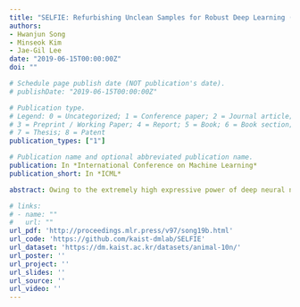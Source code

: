 ```yaml
---
title: "SELFIE: Refurbishing Unclean Samples for Robust Deep Learning (ICML 2019)"
authors:
- Hwanjun Song
- Minseok Kim
- Jae-Gil Lee
date: "2019-06-15T00:00:00Z"
doi: ""

# Schedule page publish date (NOT publication's date).
# publishDate: "2019-06-15T00:00:00Z"

# Publication type.
# Legend: 0 = Uncategorized; 1 = Conference paper; 2 = Journal article;
# 3 = Preprint / Working Paper; 4 = Report; 5 = Book; 6 = Book section;
# 7 = Thesis; 8 = Patent
publication_types: ["1"]

# Publication name and optional abbreviated publication name.
publication: In *International Conference on Machine Learning*
publication_short: In *ICML*

abstract: Owing to the extremely high expressive power of deep neural networks, their side effect is to totally memorize training data even when the labels are extremely noisy. To overcome overfitting on the noisy labels, we propose a novel robust training method called SELFIE. Our key idea is to selectively refurbish and exploit unclean samples that can be corrected with high precision, thereby gradually increasing the number of available training samples. Taking advantage of this design, SELFIE effectively prevents the risk of noise accumulation from the false correction and fully exploits the training data. To validate the superiority of SELFIE, we conducted extensive experimentation using four real-world or synthetic data sets. The result showed that SELFIE remarkably improved absolute test error compared with two state-of-the-art methods.

# links:
# - name: ""
#   url: ""
url_pdf: 'http://proceedings.mlr.press/v97/song19b.html'
url_code: 'https://github.com/kaist-dmlab/SELFIE'
url_dataset: 'https://dm.kaist.ac.kr/datasets/animal-10n/'
url_poster: ''
url_project: ''
url_slides: ''
url_source: ''
url_video: ''
---
```


